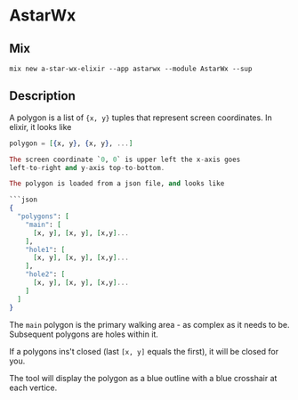 # AstarWx

## Mix

```
mix new a-star-wx-elixir --app astarwx --module AstarWx --sup
```

## Description

A polygon is a list of `{x, y}` tuples that represent screen
coordinates. In elixir, it looks like

```elixir
polygon = [{x, y}, {x, y}, ...]

The screen coordinate `0, 0` is upper left the x-axis goes
left-to-right and y-axis top-to-bottom.

The polygon is loaded from a json file, and looks like

```json
{
  "polygons": [
    "main": [
      [x, y], [x, y], [x,y]...
    ],
    "hole1": [
      [x, y], [x, y], [x,y]...
    ],
    "hole2": [
      [x, y], [x, y], [x,y]...
    ]
  ]
}
```

The `main` polygon is the primary walking area - as complex as it
needs to be. Subsequent polygons are holes within it.

If a polygons ins't closed (last `[x, y]` equals the first), it
will be closed for you.

The tool will display the polygon as a blue outline with a blue crosshair
at each vertice.
